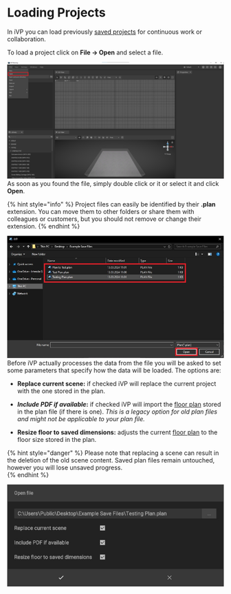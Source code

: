 # Loading Projects

In iVP you can load previously [saved projects](saving-projects.md) for continuous work or collaboration. 

To load a project click on **File -> Open** and select a file.

![](../../../.gitbook/assets/open_file_menu.jpg)
As soon as you found the file, simply double click or it or select it and click **Open**.

{% hint style="info" %}
Project files can easily be identified by their **.plan** extension. You can move them to other folders or share them with colleagues or customers, but you should not remove or change their extension.
{% endhint %}

![](../../../.gitbook/assets/open_file_dialogue.jpg)
Before iVP actually processes the data from the file you will be asked to set some parameters that specify how the data will be loaded. The options are:

* **Replace current scene:** if checked iVP will replace the current project with the one stored in the plan.

* _**Include PDF if available**_**:** if checked iVP will import the [floor plan](../user-interface/the-floor-plan.md) stored in the plan file (if there is one). _This is a legacy option for old plan files and might not be applicable to your plan file._

* **Resize floor to saved dimensions:** adjusts the current [floor plan](../user-interface/the-floor-plan.md#adjusting-the-shape-and-size-of-the-floor-plan) to the floor size stored in the plan.

{% hint style="danger" %}
Please note that replacing a scene can result in the deletion of the old scene content. Saved plan files remain untouched, however you will lose unsaved progress.  
{% endhint %}

![](../../../.gitbook/assets/open_file_options.jpg)